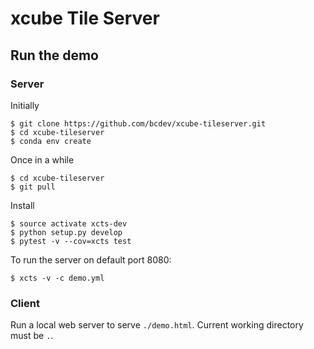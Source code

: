 # xcube Tile Server


## Run the demo

### Server

Initially

    $ git clone https://github.com/bcdev/xcube-tileserver.git
    $ cd xcube-tileserver
    $ conda env create

Once in a while

    $ cd xcube-tileserver
    $ git pull

Install

    $ source activate xcts-dev
    $ python setup.py develop
    $ pytest -v --cov=xcts test

To run the server on default port 8080:

    $ xcts -v -c demo.yml


### Client

Run a local web server to serve `./demo.html`. Current working directory must be `.`.
